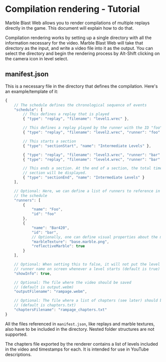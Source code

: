 # Compilation rendering - Tutorial

Marble Blast Web allows you to render compilations of multiple replays directly in the game. This document will explain how to do that.

Compilation rendering works by setting up a single directory with all the information necessary for the video. Marble Blast Web will take that directory as the input, and write a video file into it as the output. You can select the directory and begin the rendering process by Alt-Shift clicking on the camera icon in level select.

## manifest.json
This is a necessary file in the directory that defines the compilation. Here's an example/template of it:

```js
{
	// The schedule defines the chronological sequence of events
	"schedule": [
		// This defines a replay that is played
		{ "type": "replay", "filename": "level1.wrec" },

		// This defines a replay played by the runner with the ID "foo"
		{ "type": "replay", "filename": "level2.wrec", "runner": "foo" },

		// This starts a section
		{ "type": "sectionStart", "name": "Intermediate Levels" },

		{ "type": "replay", "filename": "level3.wrec", "runner": "bar" },
		{ "type": "replay", "filename": "level4.wrec", "runner": "bar" },

		// This ends a section. At the end of a section, the total time of the
		// section will be displayed.
		{ "type": "sectionEnd", "name": "Intermediate Levels" }
	],

	// Optional: Here, we can define a list of runners to reference in
	// the schedule
	"runners": [
		{
			"name": "Foo",
			"id": "foo"
		},
		{
			"name": "Bar420",
			"id": "bar",
			// Optionally, one can define visual properties about the marble:
			"marbleTexture": "base.marble.png",
			"reflectiveMarble": true
		}
	],

	// Optional: When setting this to false, it will not put the level and
	// runner name on screen whenever a level starts (default is true)
	"showInfo": true,

	// Optional: The file where the video should be saved
	// (default is output.webm)
	"outputFilename": "rampage.webm",

	// Optional: The file where a list of chapters (see later) should be saved
	// (default is chapters.txt)
	"chaptersFilename": "rampage_chapters.txt"
}
```

All the files referenced in `manifest.json`, like replays and marble textures, also have to be included in the directory. Nested folder structures are not supported.

The chapters file exported by the renderer contains a list of levels included in the video and timestamps for each. It is intended for use in YouTube descriptions.